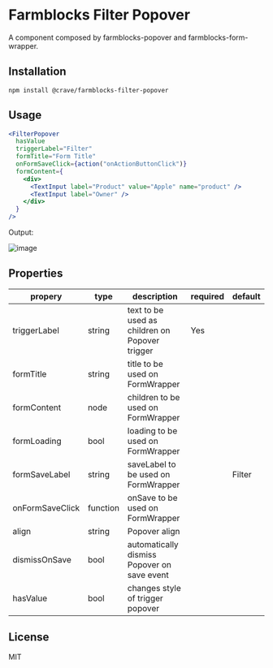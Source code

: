# Farmblocks Filter Popover

A component composed by farmblocks-popover and farmblocks-form-wrapper.

## Installation

```
npm install @crave/farmblocks-filter-popover
```

## Usage

```jsx
<FilterPopover
  hasValue
  triggerLabel="Filter"
  formTitle="Form Title"
  onFormSaveClick={action("onActionButtonClick")}
  formContent={
    <div>
      <TextInput label="Product" value="Apple" name="product" />
      <TextInput label="Owner" />
    </div>
  }
/>
```

Output:

![image](https://user-images.githubusercontent.com/17936244/45629616-30ef7080-ba6d-11e8-8438-c23b1df2f820.png)

## Properties

| propery         | type     | description                                    | required | default |
| --------------- | -------- | ---------------------------------------------- | -------- | ------- |
| triggerLabel    | string   | text to be used as children on Popover trigger | Yes      |         |
| formTitle       | string   | title to be used on FormWrapper                |          |         |
| formContent     | node     | children to be used on FormWrapper             |          |         |
| formLoading     | bool     | loading to be used on FormWrapper              |          |         |
| formSaveLabel   | string   | saveLabel to be used on FormWrapper            |          | Filter  |
| onFormSaveClick | function | onSave to be used on FormWrapper               |          |         |
| align           | string   | Popover align                                  |          |         |
| dismissOnSave   | bool     | automatically dismiss Popover on save event    |          |         |
| hasValue        | bool     | changes style of trigger popover               |          |         |

## License

MIT
